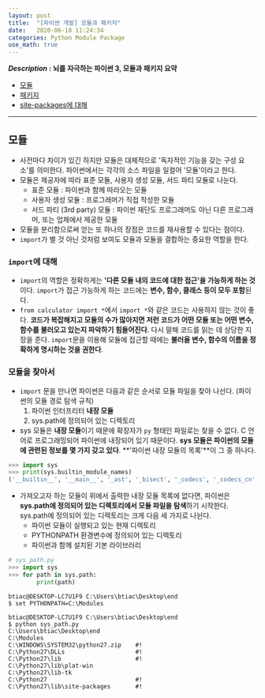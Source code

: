 ```yaml
---
layout: post
title:  "[파이썬 개발] 모듈과 패키지"
date:   2020-06-18 11:24:34 
categories: Python Module Package
use_math: true
---
```


**_Description_ : 뇌를 자극하는 파이썬 3, 모듈과 패키지 요약**

* [모듈](#module)
* [패키지](#packages)
* [site-packages에 대해](#site-packages)

***

## 모듈 <a id="module"></a>

* 사전마다 차이가 있긴 하지만 모듈은 대체적으로 '독자적인 기능을 갖는 구성 요소'를 의미한다.  파이썬에서는 각각의 소스 파일을 일컬어 '모듈'이라고 한다. 
* 모듈은 제공자에 따라 표준 모듈, 사용자 생성 모듈, 서드 파티 모듈로 나눈다. 
	* 표준 모듈 : 파이썬과 함께 따라오는 모듈
	* 사용자 생성 모듈 : 프로그래머가 직접 작성한 모듈
	* 서드 파티 (3rd party) 모듈 : 파이썬 재단도 프로그래머도 아닌 다른 프로그래머, 또는 업체에서 제공한 모듈
* 모듈을 분리함으로써 얻는 또 하나의 장점은 코드를 재사용할 수 있다는 점이다. 
* `import`가 별 것 아닌 것처럼 보여도 모듈과 모듈을 결합하는 중요한 역할을 한다. 


### `import`에 대해

* `import`의 역할은 정확하게는 **'다른 모듈 내의 코드에 대한 접근'을 가능하게 하는 것**이다. `import`가 접근 가능하게 하는 코드에는 **변수, 함수, 클래스 등이 모두 포함**된다. 
* `from calculator import *`에서 `import *`와 같은 코드는 사용하지 않는 것이 좋다. **코드가 복잡해지고 모듈의 수가 많아지면 저런 코드가 어떤 모듈 또는 어떤 변수, 함수를 불러오고 있는지 파악하기 힘들어진다**. 다시 말해 코드를 읽는 데 상당한 지장을 준다. `import`문을 이용해 모듈에 접근할 때에는 **불러올 변수, 함수의 이름을 정확하게 명시하는 것을 권한다**.


### 모듈을 찾아서

* `import` 문을 만나면 파이썬은 다음과 같은 순서로 모듈 파일을 찾아 나선다. (파이썬의 모듈 경로 탐색 규칙)
	1.	파이썬 인터프리터 **내장 모듈**
	2.	sys.path에 정의되어 있는 디렉토리
* sys 모듈은 **내장 모듈**이기 때문에 확장자가 `py` 형태인 파일로는 찾을 수 없다. C 언어로 프로그래밍되어 파이썬에 내장되어 있기 때문이다. **sys 모듈은 파이썬의 모듈에 관련된 정보를 몇 가지 갖고 있다**. **'파이썬 내장 모듈의 목록'**이 그 중 하나다.  
```python
>>> import sys
>>> print(sys.builtin_module_names)
('__builtin__', '__main__', '_ast', '_bisect', '_codecs', '_codecs_cn', '_codecs_hk', '_codecs_iso2022', '_codecs_jp', '_codecs_kr', '_codecs_tw', '_collections', '_csv', '_functools', '_heapq', '_hotshot', '_io', '_json', '_locale', '_lsprof', '_md5', '_multibytecodec', '_random', '_sha', '_sha256', '_sha512', '_sre', '_struct', '_subprocess', '_symtable', '_warnings', '_weakref', '_winreg', 'array', 'audioop', 'binascii', 'cPickle', 'cStringIO', 'cmath', 'datetime', 'errno', 'exceptions', 'future_builtins', 'gc', 'imageop', 'imp', 'itertools', 'marshal', 'math', 'mmap', 'msvcrt', 'nt', 'operator', 'parser', 'signal', 'strop', 'sys', 'thread', 'time', 'xxsubtype', 'zipimport', 'zlib')
```
* 가져오고자 하는 모듈이 위에서 출력한 내장 모듈 목록에 없다면, 파이썬은 **sys.path에 정의되어 있는 디렉토리에서 모듈 파일을 탐색**하기 시작한다. sys.path에 정의되어 있는 디렉토리는 크게 다음 세 가지로 나뉜다.
	* 파이썬 모듈이 실행되고 있는 현재 디렉토리
	* PYTHONPATH 환경변수에 정의되어 있는 디렉토리
	* 파이썬과 함께 설치된 기본 라이브러리 

```python
# sys_path.py
>>> import sys
>>> for path in sys.path:
		print(path)
```

```
btiac@DESKTOP-LC7U1F9 C:\Users\btiac\Desktop\end
$ set PYTHONPATH=C:\Modules

btiac@DESKTOP-LC7U1F9 C:\Users\btiac\Desktop\end
$ python sys_path.py
C:\Users\btiac\Desktop\end
C:\Modules							
C:\WINDOWS\SYSTEM32\python27.zip	#!
C:\Python27\DLLs					#!
C:\Python27\lib						#!
C:\Python27\lib\plat-win
C:\Python27\lib-tk
C:\Python27							#!
C:\Python27\lib\site-packages		#!
``` 
<!--stackedit_data:
eyJoaXN0b3J5IjpbMTUxNzk3MTg1MCwtMTY3OTQ1MzcyNiwxNj
g2NTU0MDA2XX0=
-->
